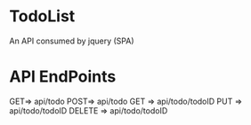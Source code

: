 # TodoList
An API consumed by jquery (SPA)
# API EndPoints
GET=> api/todo
POST=> api/todo
GET => api/todo/todoID
PUT => api/todo/todoID
DELETE => api/todo/todoID
